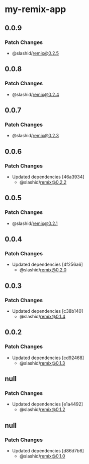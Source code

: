 # my-remix-app

## 0.0.9

### Patch Changes

- @slashid/remix@0.2.5

## 0.0.8

### Patch Changes

- @slashid/remix@0.2.4

## 0.0.7

### Patch Changes

- @slashid/remix@0.2.3

## 0.0.6

### Patch Changes

- Updated dependencies [46a3934]
  - @slashid/remix@0.2.2

## 0.0.5

### Patch Changes

- @slashid/remix@0.2.1

## 0.0.4

### Patch Changes

- Updated dependencies [4f256a6]
  - @slashid/remix@0.2.0

## 0.0.3

### Patch Changes

- Updated dependencies [c38b140]
  - @slashid/remix@0.1.4

## 0.0.2

### Patch Changes

- Updated dependencies [cd92468]
  - @slashid/remix@0.1.3

## null

### Patch Changes

- Updated dependencies [e1a4492]
  - @slashid/remix@0.1.2

## null

### Patch Changes

- Updated dependencies [d86d7b6]
  - @slashid/remix@0.1.0
